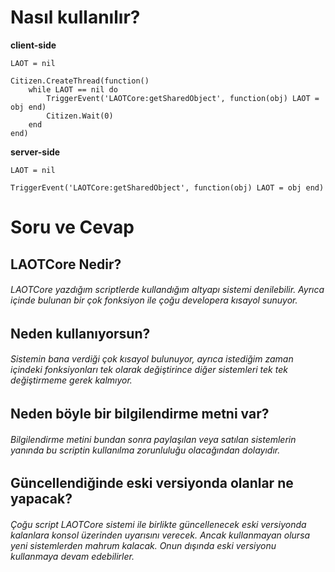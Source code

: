 # Nasıl kullanılır?

**client-side**
```
LAOT = nil

Citizen.CreateThread(function()
	while LAOT == nil do
		TriggerEvent('LAOTCore:getSharedObject', function(obj) LAOT = obj end)
		Citizen.Wait(0)
	end
end)
```

**server-side**
```
LAOT = nil

TriggerEvent('LAOTCore:getSharedObject', function(obj) LAOT = obj end)
```

# Soru ve Cevap

## LAOTCore Nedir?
###### LAOTCore yazdığım scriptlerde kullandığım altyapı sistemi denilebilir. Ayrıca içinde bulunan bir çok fonksiyon ile çoğu developera kısayol sunuyor.

## Neden kullanıyorsun?
###### Sistemin bana verdiği çok kısayol bulunuyor, ayrıca istediğim zaman içindeki fonksiyonları tek olarak değiştirince diğer sistemleri tek tek değiştirmeme gerek kalmıyor.

## Neden böyle bir bilgilendirme metni var?
###### Bilgilendirme metini bundan sonra paylaşılan veya satılan sistemlerin yanında bu scriptin kullanılma zorunluluğu olacağından dolayıdır.

## Güncellendiğinde eski versiyonda olanlar ne yapacak?
###### Çoğu script LAOTCore sistemi ile birlikte güncellenecek eski versiyonda kalanlara konsol üzerinden uyarısını verecek. Ancak kullanmayan olursa yeni sistemlerden mahrum kalacak. Onun dışında eski versiyonu kullanmaya devam edebilirler.
